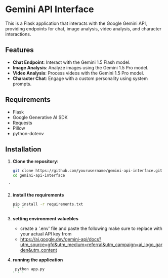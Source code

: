 # Gemini API Interface

This is a Flask application that interacts with the Google Gemini API, providing endpoints for chat, image analysis, video analysis, and character interactions.

## Features

- **Chat Endpoint**: Interact with the Gemini 1.5 Flash model.
- **Image Analysis**: Analyze images using the Gemini 1.5 Pro model.
- **Video Analysis**: Process videos with the Gemini 1.5 Pro model.
- **Character Chat**: Engage with a custom personality using system prompts.

## Requirements

- Flask
- Google Generative AI SDK
- Requests
- Pillow
- python-dotenv

## Installation

1. **Clone the repository**:
   ```bash
   git clone https://github.com/yourusername/gemini-api-interface.git
   cd gemini-api-interface
  ` ` `

2. **install the requirements**
    ```bash
    pip install -r requirements.txt
   ` ` `
    
3. **setting environment valuebles**
    - create a '.env' file and paste the following make sure to replace with your actual API key from 
    - https://ai.google.dev/gemini-api/docs?utm_source=gfd&utm_medium=referral&utm_campaign=ai_logo_garden&utm_content
  
4. **running the application**
     ```bash
      python app.py
     ` ` `
